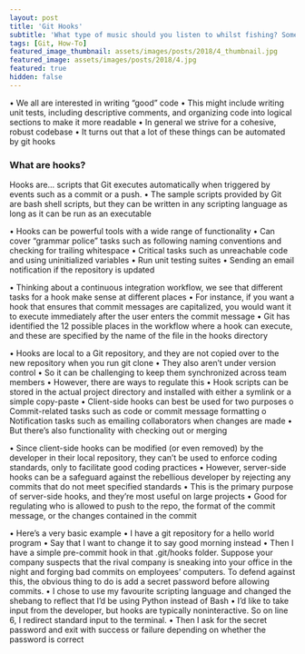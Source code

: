 ```yaml
---
layout: post
title: 'Git Hooks'
subtitle: 'What type of music should you listen to whilst fishing? Something catchy!'
tags: [Git, How-To]
featured_image_thumbnail: assets/images/posts/2018/4_thumbnail.jpg
featured_image: assets/images/posts/2018/4.jpg
featured: true
hidden: false
---
```


•	We all are interested in writing “good” code
•	This might include writing unit tests, including descriptive comments, and organizing code into logical sections to make it more readable
•	In general we strive for a cohesive, robust codebase
•	It turns out that a lot of these things can be automated by git hooks

### What are hooks?

Hooks are... scripts that Git executes automatically when triggered by events such as a commit or a push. 
•	The sample scripts provided by Git are bash shell scripts, but they can be written in any scripting language as long as it can be run as an executable


•	Hooks can be powerful tools with a wide range of functionality
•	Can cover “grammar police” tasks such as following naming conventions and checking for trailing whitespace
•	Critical tasks such as unreachable code and using uninitialized variables
•	Run unit testing suites
•	Sending an email notification if the repository is updated


•	Thinking about a continuous integration workflow, we see that different tasks for a hook make sense at different places
•	For instance, if you want a hook that ensures that commit messages are capitalized, you would want it to execute immediately after the user enters the commit message
•	Git has identified the 12 possible places in the workflow where a hook can execute, and these are specified by the name of the file in the hooks directory


•	Hooks are local to a Git repository, and they are not copied over to the new repository when you run git clone
•	They also aren’t under version control
•	So it can be challenging to keep them synchronized across team members
•	However, there are ways to regulate this
•	Hook scripts can be stored in the actual project directory and installed with either a symlink or a simple copy-paste
•	Client-side hooks can best be used for two purposes
o	Commit-related tasks such as code or commit message formatting
o	Notification tasks such as emailing collaborators when changes are made
•	But there’s also functionality with checking out or merging


•	Since client-side hooks can be modified (or even removed) by the developer in their local repository, they can’t be used to enforce coding standards, only to facilitate good coding practices
•	However, server-side hooks can be a safeguard against the rebellious developer by rejecting any commits that do not meet specified standards
•	This is the primary purpose of server-side hooks, and they’re most useful on large projects
•	Good for regulating who is allowed to push to the repo, the format of the commit message, or the changes contained in the commit


•	Here’s a very basic example
•	I have a git repository for a hello world program
•	Say that I want to change it to say good morning instead
•	Then I have a simple pre-commit hook in that .git/hooks folder. Suppose your company suspects that the rival company is sneaking into your office in the night and forging bad commits on employees’ computers. To defend against this, the obvious thing to do is add a secret password before allowing commits.
•	I chose to use my favourite scripting language and changed the shebang to reflect that I’d be using Python instead of Bash
•	I’d like to take input from the developer, but hooks are typically noninteractive. So on line 6, I redirect standard input to the terminal.
•	Then I ask for the secret password and exit with success or failure depending on whether the password is correct


